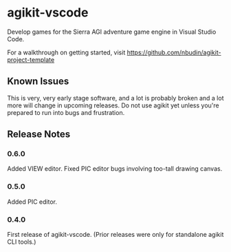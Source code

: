 # agikit-vscode

Develop games for the Sierra AGI adventure game engine in Visual Studio Code.

For a walkthrough on getting started, visit https://github.com/nbudin/agikit-project-template

## Known Issues

This is very, very early stage software, and a lot is probably broken and a lot more will change
in upcoming releases. Do not use agikit yet unless you're prepared to run into bugs and
frustration.

## Release Notes

### 0.6.0

Added VIEW editor. Fixed PIC editor bugs involving too-tall drawing canvas.

### 0.5.0

Added PIC editor.

### 0.4.0

First release of agikit-vscode. (Prior releases were only for standalone agikit CLI tools.)

